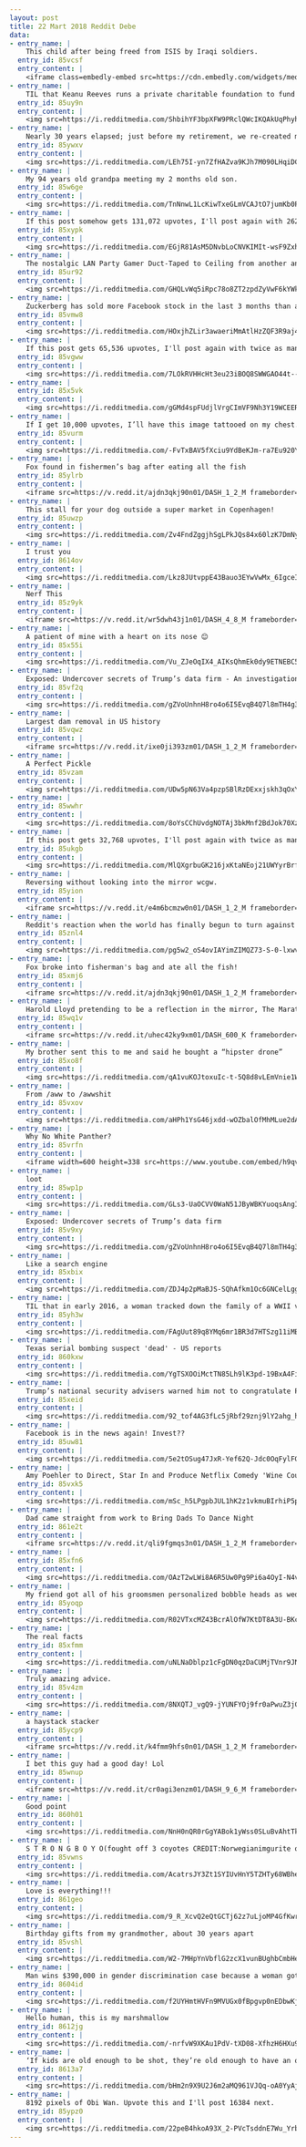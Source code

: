 ```yaml
---
layout: post
title: 22 Mart 2018 Reddit Debe
data:
- entry_name: |
    This child after being freed from ISIS by Iraqi soldiers.
  entry_id: 85vcsf
  entry_content: |
    <iframe class=embedly-embed src=https://cdn.embedly.com/widgets/media.html?src=https%3A%2F%2Fgfycat.com%2Fifr%2FSlimJampackedBassethound&url=https%3A%2F%2Fgfycat.com%2FSlimJampackedBassethound&image=https%3A%2F%2Fthumbs.gfycat.com%2FSlimJampackedBassethound-size_restricted.gif&key=522baf40bd3911e08d854040d3dc5c07&type=text%2Fhtml&schema=gfycat width=600 height=338 scrolling=no frameborder=0 allowfullscreen></iframe>
- entry_name: |
    TIL that Keanu Reeves runs a private charitable foundation to fund cancer research and children’s hospitals. In 2009, he told Ladies Home Journal: I don’t like to attach my name to it, I just let the foundation do what it does.
  entry_id: 85uy9n
  entry_content: |
    <img src=https://i.redditmedia.com/ShbihYF3bpXFW9PRclQWcIKQAkUqPhyhMRu5Srne3jI.jpg?fm=jpg&s=840e80cc234d38f0151379931c4e995c frameborder=0>
- entry_name: |
    Nearly 30 years elapsed; just before my retirement, we re-created my favorite photo of my oldest son & I...
  entry_id: 85ywxv
  entry_content: |
    <img src=https://i.redditmedia.com/LEh75I-yn7ZfHAZva9KJh7M090LHqiDC4ZalUFlDKtA.jpg?fm=jpg&s=19aa78fdbb0b0e32782557f69b10073a frameborder=0>
- entry_name: |
    My 94 years old grandpa meeting my 2 months old son.
  entry_id: 85w6ge
  entry_content: |
    <img src=https://i.redditmedia.com/TnNnwL1LcKiwTxeGLmVCAJtO7jumKb0PE3tGZM8PdEM.jpg?fm=jpg&s=6a6f5b61e648e5bbe31a4d2bb85f294d frameborder=0>
- entry_name: |
    If this post somehow gets 131,072 upvotes, I'll post again with 262,144 Ewans
  entry_id: 85xypk
  entry_content: |
    <img src=https://i.redditmedia.com/EGjR81AsM5DNvbLoCNVKIMIt-wsF9ZxhuTOMa_gNQLk.jpg?fm=jpg&s=01117c2a51004f5612bd3d69357bb458 frameborder=0>
- entry_name: |
    The nostalgic LAN Party Gamer Duct-Taped to Ceiling from another angle
  entry_id: 85ur92
  entry_content: |
    <img src=https://i.redditmedia.com/GHQLvWq5iRpc78o8ZT2zpdZyVwF6kYWkzytm89DLWvA.jpg?fm=jpg&s=a28cb12e28df132bf4dd8f1a8af2cdfe frameborder=0>
- entry_name: |
    Zuckerberg has sold more Facebook stock in the last 3 months than any insider at any other company
  entry_id: 85vmw8
  entry_content: |
    <img src=https://i.redditmedia.com/HOxjhZLir3awaeriMmAtlHzZQF3R9aj4QjaFzV_YrTM.jpg?fm=jpg&s=fc63ba6e422518f4959630c2b19a7644 frameborder=0>
- entry_name: |
    If this post gets 65,536 upvotes, I'll post again with twice as many Ewans
  entry_id: 85vgww
  entry_content: |
    <img src=https://i.redditmedia.com/7LOkRVHHcHt3eu23iBOQ8SWWGAO44t--APuGnkDhtTE.jpg?fm=jpg&s=89ad6a2e2bb5a755806264888c8437b7 frameborder=0>
- entry_name: |
  entry_id: 85x5vk
  entry_content: |
    <img src=https://i.redditmedia.com/gGMd4spFUdjlVrgCImVF9Nh3Y19WCEERmp89HQW5AbI.jpg?fm=jpg&s=251c81842ca8bb692276cd0f5dbebc2b frameborder=0>
- entry_name: |
    If I get 10,000 upvotes, I’ll have this image tattooed on my chest.
  entry_id: 85vurm
  entry_content: |
    <img src=https://i.redditmedia.com/-FvTxBAV5fXciu9YdBeKJm-ra7Eu920YUpbpCQwhRDA.jpg?fm=jpg&s=f42ed37f7574e176d47cb76b0e4c8602 frameborder=0>
- entry_name: |
    Fox found in fishermen’s bag after eating all the fish
  entry_id: 85ylrb
  entry_content: |
    <iframe src=https://v.redd.it/ajdn3qkj90n01/DASH_1_2_M frameborder=0></iframe>
- entry_name: |
    This stall for your dog outside a super market in Copenhagen!
  entry_id: 85uwzp
  entry_content: |
    <img src=https://i.redditmedia.com/Zv4FndZggjhSgLPkJQs84x60lzK7DmNybMSZ5Tft_KA.jpg?fm=jpg&s=5e300f111fd2366481417e4432ae6667 frameborder=0>
- entry_name: |
    I trust you
  entry_id: 8614ov
  entry_content: |
    <img src=https://i.redditmedia.com/Lkz8JUtvppE43Bauo3EYwVwMx_6IgceIjkgAFXUy2tw.jpg?fm=jpg&s=d9d555022e7cf0c15fc0bf40813d8ff7 frameborder=0>
- entry_name: |
    Nerf This
  entry_id: 85z9yk
  entry_content: |
    <iframe src=https://v.redd.it/wr5dwh43j1n01/DASH_4_8_M frameborder=0></iframe>
- entry_name: |
    A patient of mine with a heart on its nose 😊
  entry_id: 85x55i
  entry_content: |
    <img src=https://i.redditmedia.com/Vu_ZJeOqIX4_AIKsQhmEk0dy9ETNEBC50vQkbo818E4.jpg?fm=jpg&s=0b9a499153ed785e2e7ac50338e1c12a frameborder=0>
- entry_name: |
    Exposed: Undercover secrets of Trump’s data firm - An investigation by Channel 4 News has revealed how Cambridge Analytica claims it ran ‘all’ of President Trump’s digital campaign – and may have broken election law. Executives were secretly filmed saying they leave ‘no paper trail’.
  entry_id: 85vf2q
  entry_content: |
    <img src=https://i.redditmedia.com/gZVoUnhnH8ro4o6I5EvqB4Q7l8mTH4g3EhPyubwxFWY.jpg?fm=jpg&s=fc53f30f5525a418f557d2914d42a8d5 frameborder=0>
- entry_name: |
    Largest dam removal in US history
  entry_id: 85vqwz
  entry_content: |
    <iframe src=https://v.redd.it/ixe0ji393zm01/DASH_1_2_M frameborder=0></iframe>
- entry_name: |
    A Perfect Pickle
  entry_id: 85vzam
  entry_content: |
    <img src=https://i.redditmedia.com/UDw5pN63Va4pzpSBlRzDExxjskh3qOxYuBMaTHPADl0.jpg?fm=jpg&s=71c85a73c726fd9eda706c83737fd29b frameborder=0>
- entry_name: |
  entry_id: 85wwhr
  entry_content: |
    <img src=https://i.redditmedia.com/8oYsCChUvdgNOTAj3bkMnf2BdJok70XzZ8DuJMI6JsM.jpg?fm=jpg&s=4bd85ec1c94594142272109e7fd9f2c6 frameborder=0>
- entry_name: |
    If this post gets 32,768 upvotes, I'll post again with twice as many Ewans
  entry_id: 85ukgb
  entry_content: |
    <img src=https://i.redditmedia.com/MlQXgrbuGK216jxKtaNEoj21UWYyrBrfUbD9CXQQlVU.jpg?fm=jpg&s=57116d6887d29dc078988da9270669b0 frameborder=0>
- entry_name: |
    Reversing without looking into the mirror wcgw.
  entry_id: 85yion
  entry_content: |
    <iframe src=https://v.redd.it/e4m6bcmzw0n01/DASH_1_2_M frameborder=0></iframe>
- entry_name: |
    Reddit's reaction when the world has finally begun to turn against Facebook
  entry_id: 85znl4
  entry_content: |
    <img src=https://i.redditmedia.com/pg5w2_oS4ovIAYimZIMQZ73-S-0-lxwvACnZGyuBh2Q.gif?fm=jpg&s=d8344741a58f8e78e6cc6f66fa815c62 frameborder=0>
- entry_name: |
    Fox broke into fisherman's bag and ate all the fish!
  entry_id: 85xmj6
  entry_content: |
    <iframe src=https://v.redd.it/ajdn3qkj90n01/DASH_1_2_M frameborder=0></iframe>
- entry_name: |
    Harold Lloyd pretending to be a reflection in the mirror, The Marathon 1919.
  entry_id: 85wq1v
  entry_content: |
    <iframe src=https://v.redd.it/uhec42ky9xm01/DASH_600_K frameborder=0></iframe>
- entry_name: |
    My brother sent this to me and said he bought a “hipster drone”
  entry_id: 85xo8f
  entry_content: |
    <img src=https://i.redditmedia.com/qA1vuKOJtoxuIc-t-5Q8d8vLEmVnie1WUqjocWDd3io.jpg?fm=jpg&s=8c7bf9af2cf9aee7a31adad4be06a5c0 frameborder=0>
- entry_name: |
    From /aww to /awwshit
  entry_id: 85vxov
  entry_content: |
    <img src=https://i.redditmedia.com/aHPh1YsG46jxdd-wOZbalOfMhMLue2dAE3kIzp5P80w.jpg?fm=jpg&s=9e5506965ba3b80b90ee905ddbe4122a frameborder=0>
- entry_name: |
    Why No White Panther?
  entry_id: 85vrfn
  entry_content: |
    <iframe width=600 height=338 src=https://www.youtube.com/embed/h9qvUwofmwI?feature=oembed&enablejsapi=1&enablejsapi=1&enablejsapi=1 frameborder=0 allow=autoplay; encrypted-media allowfullscreen></iframe>
- entry_name: |
    loot
  entry_id: 85wp1p
  entry_content: |
    <img src=https://i.redditmedia.com/GLs3-UaOCVV0WaN51JByWBKYuoqsAngI5ezvdWmO2Bw.jpg?fm=jpg&s=9bdba9e9722d228c7760f75eed79733f frameborder=0>
- entry_name: |
    Exposed: Undercover secrets of Trump’s data firm
  entry_id: 85v9xy
  entry_content: |
    <img src=https://i.redditmedia.com/gZVoUnhnH8ro4o6I5EvqB4Q7l8mTH4g3EhPyubwxFWY.jpg?fm=jpg&s=fc53f30f5525a418f557d2914d42a8d5 frameborder=0>
- entry_name: |
    Like a search engine
  entry_id: 85xbix
  entry_content: |
    <img src=https://i.redditmedia.com/ZDJ4p2pMaBJS-SQhAfkm1Oc6GNCelLgg-Ky_jzTjqBY.jpg?fm=jpg&s=79754bf493803dd589b571a19cdbd6c5 frameborder=0>
- entry_name: |
    TIL that in early 2016, a woman tracked down the family of a WWII veteran whose Purple Heart she bought at an Arizona Goodwill store for $4.99
  entry_id: 85yh3w
  entry_content: |
    <img src=https://i.redditmedia.com/FAgUut89q8YMq6mr1BR3d7HTSzg11iMBaukIUEI0I4A.jpg?fm=jpg&s=0bee3244836a324dc29684c2c04444ca frameborder=0>
- entry_name: |
    Texas serial bombing suspect 'dead' - US reports
  entry_id: 860kxw
  entry_content: |
    <img src=https://i.redditmedia.com/YgTSXOOiMctTN85Lh9lK3pd-19BxA4Fi3rway9XxoLQ.jpg?fm=jpg&s=c4eae28d46e46043403459e27f15de89 frameborder=0>
- entry_name: |
    Trump’s national security advisers warned him not to congratulate Putin. He did it anyway.
  entry_id: 85xeid
  entry_content: |
    <img src=https://i.redditmedia.com/92_tof4AG3fLc5jRbf29znj9lY2ahg_hmZRkZBuMUcc.jpg?fm=jpg&s=2e67a7a9ef548fb72ac7a1cdc0e9f58a frameborder=0>
- entry_name: |
    Facebook is in the news again! Invest??
  entry_id: 85uw81
  entry_content: |
    <img src=https://i.redditmedia.com/5e2tOSug47JxR-Yef62Q-Jdc0OqFylFGvevOdziuEtc.png?fm=jpg&s=37c08372c7868245cc4b0f607f90c308 frameborder=0>
- entry_name: |
    Amy Poehler to Direct, Star In and Produce Netflix Comedy 'Wine Country', co-starring Rachel Dratch, Ana Gasteyer, Tina Fey and Maya Rudolph
  entry_id: 85vxk5
  entry_content: |
    <img src=https://i.redditmedia.com/mSc_h5LPgpbJUL1hK2z1vkmuBIrhiP5pTJ8Syj58kuc.jpg?fm=jpg&s=219c968e8f2758f9e9b1b997e581a1e2 frameborder=0>
- entry_name: |
    Dad came straight from work to Bring Dads To Dance Night
  entry_id: 861e2t
  entry_content: |
    <iframe src=https://v.redd.it/qli9fgmqs3n01/DASH_1_2_M frameborder=0></iframe>
- entry_name: |
  entry_id: 85xfn6
  entry_content: |
    <img src=https://i.redditmedia.com/OAzT2wLWi8A6R5Uw0Pg9Pi6a4OyI-N4v2PZenEKMcto.jpg?fm=jpg&s=78f738bf913c6aa779d0caf2d8e11f75 frameborder=0>
- entry_name: |
    My friend got all of his groomsmen personalized bobble heads as wedding gifts.
  entry_id: 85yoqp
  entry_content: |
    <img src=https://i.redditmedia.com/R02VTxcMZ43BcrAlOfW7KtDT8A3U-BKchh0h7zbQtE8.jpg?fm=jpg&s=6406a15ee9be742d726c9ecc76de6cdf frameborder=0>
- entry_name: |
    The real facts
  entry_id: 85xfmm
  entry_content: |
    <img src=https://i.redditmedia.com/uNLNaDblpz1cFgDN0qzDaCUMjTVnr9JNf2AzURXBuIA.jpg?fm=jpg&s=88d7fa9959eca341b096007ae56cb459 frameborder=0>
- entry_name: |
    Truly amazing advice.
  entry_id: 85v4zm
  entry_content: |
    <img src=https://i.redditmedia.com/8NXQTJ_vgQ9-jYUNFYOj9fr0aPwuZ3jCN_cbg1s-Q_o.jpg?fm=jpg&s=4d5bbd25c5f5e7e628b8625b11ec9464 frameborder=0>
- entry_name: |
    a haystack stacker
  entry_id: 85ycp9
  entry_content: |
    <iframe src=https://v.redd.it/k4fmm9hfs0n01/DASH_1_2_M frameborder=0></iframe>
- entry_name: |
    I bet this guy had a good day! Lol
  entry_id: 85wnup
  entry_content: |
    <iframe src=https://v.redd.it/cr0agi3enzm01/DASH_9_6_M frameborder=0></iframe>
- entry_name: |
    Good point
  entry_id: 860h01
  entry_content: |
    <img src=https://i.redditmedia.com/NnH0nQR0rGgYABok1yWss0SLuBvAhtTkxemN3GNspWE.jpg?fm=jpg&s=42723d76f2917883fc4c9d2070b8732c frameborder=0>
- entry_name: |
    S T R O N G B O Y O(fought off 3 coyotes CREDIT:Norwegianimgurite on imgur)
  entry_id: 85vwns
  entry_content: |
    <img src=https://i.redditmedia.com/AcatrsJY3Zt1SYIUvHnY5TZHTy68WBhe8-d0DuPWo_I.jpg?fm=jpg&s=77d88f7717a8f096e7d152986859c0ee frameborder=0>
- entry_name: |
    Love is everything!!!
  entry_id: 861geo
  entry_content: |
    <img src=https://i.redditmedia.com/9_R_XcvQ2eQtGCTj62z7uLjoMP4GfKwr07wqgo3pq5E.jpg?fm=jpg&s=c40e76cf6017aed0d37ae68888113aa9 frameborder=0>
- entry_name: |
    Birthday gifts from my grandmother, about 30 years apart
  entry_id: 85vshl
  entry_content: |
    <img src=https://i.redditmedia.com/W2-7MHpYnVbflG2zcX1vunBUghbCmbHesbtLLZ1Y9tQ.jpg?fm=jpg&s=d976c36da9f7599ec45a6b7dbb88ab1d frameborder=0>
- entry_name: |
    Man wins $390,000 in gender discrimination case because a woman got the promotion he was more qualified for
  entry_id: 8604id
  entry_content: |
    <img src=https://i.redditmedia.com/f2UYHmtHVFn9MVUGx0fBpgvp0nEDbwKj2Azdz-MKYQM.jpg?fm=jpg&s=2bb35ab38d536d96f225d1f8c668321f frameborder=0>
- entry_name: |
    Hello human, this is my marshmallow
  entry_id: 8612jg
  entry_content: |
    <img src=https://i.redditmedia.com/-nrfvW9XKAu1PdV-tXD08-XfhzH6HXu9CwuSbVYV0E8.jpg?fm=jpg&s=e554b419cbbd9ed1131676484e7c83da frameborder=0>
- entry_name: |
    ‘If kids are old enough to be shot, they’re old enough to have an opinion about being shot’
  entry_id: 8613a7
  entry_content: |
    <img src=https://i.redditmedia.com/bHm2n9X9U2J6m2aMQ961VJQq-oA0YyAjxxRaJ-vB-AQ.jpg?fm=jpg&s=d57bffa02d9851fe9e2fca2675e5acf8 frameborder=0>
- entry_name: |
    8192 pixels of Obi Wan. Upvote this and I'll post 16384 next.
  entry_id: 85ypz0
  entry_content: |
    <img src=https://i.redditmedia.com/22peB4hkoA93X_2-PVcTsddnE7Wu_YrbCR0G_H8Wcgs.jpg?fm=jpg&s=dd46f6bc7ab9efc356697c7b607865ef frameborder=0>
---
```

